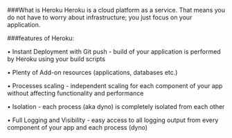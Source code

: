 ###What is  Heroku
Heroku is a cloud platform as a service. That means you do not have to worry about infrastructure; you just focus on your application.

 ###features of Heroku:

• Instant Deployment with Git push - build of your application is performed by Heroku using your build scripts

• Plenty of Add-on resources (applications, databases etc.)

• Processes scaling - independent scaling for each component of your app without affecting functionality and performance

• Isolation - each process (aka dyno) is completely isolated from each other

• Full Logging and Visibility - easy access to all logging output from every component of your app and each process (dyno)
